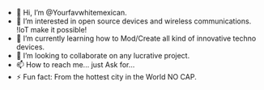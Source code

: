 - 👋 Hi, I’m @Yourfavwhitemexican.
- 👀 I’m interested in open source devices and wireless communications. !IoT make it possible!
- 🌱 I’m currently learning how to Mod/Create all kind of innovative techno devices.
- 💞️ I’m looking to collaborate on any lucrative project.
- 📫 How to reach me... just Ask for...
- ⚡ Fun fact: From the hottest city in the World NO CAP.

<!---
Yourfavwhitemexican/Yourfavwhitemexican is a ✨ special ✨ repository because its `README.md` (this file) appears on your GitHub profile.
You can click the Preview link to take a look at your changes.
--->
